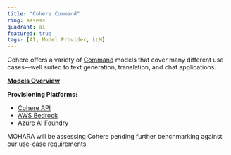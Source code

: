 ```yaml
---
title: "Cohere Command"
ring: assess
quadrant: ai
featured: true
tags: [AI, Model Provider, LLM]
---
```


Cohere offers a variety of [Command](https://cohere.com/command) models that cover many different use cases—well suited to text generation, translation, and chat applications.

**[Models Overview](https://docs.cohere.com/docs/models)**

**Provisioning Platforms:**

- [Cohere API](https://docs.cohere.com/reference/about)
- [AWS Bedrock](https://aws.amazon.com/bedrock/cohere)
- [Azure AI Foundry](https://learn.microsoft.com/en-us/azure/ai-foundry/model-inference/concepts/models?context=/azure/ai-foundry/context/context#cohere)

MOHARA will be assessing Cohere pending further benchmarking against our use-case requirements.
